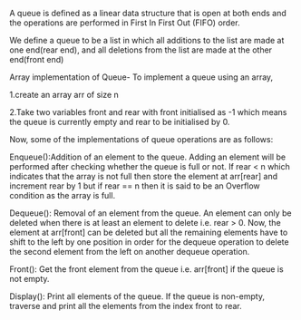 A queue is defined as a linear data structure that is open at both ends and the operations are performed in First In First Out (FIFO) order.

We define a queue to be a list in which all additions to the list are made at one end(rear end), and all deletions from the list are made at the other end(front end)

Array implementation of Queue-
To implement a queue using an array, 

1.create an array arr of size n

2.Take two variables front and rear with front initialised as -1 which means the queue is currently empty and rear to be initialised by 0.

Now, some of the implementations of queue operations are as follows: 

Enqueue():Addition of an element to the queue. 
Adding an element will be performed after checking whether the queue is full or not. If rear < n which indicates that the array is not full then store the element at arr[rear] and increment rear by 1 but if rear == n then it is said to be an Overflow condition as the array is full.

Dequeue(): Removal of an element from the queue. 
An element can only be deleted when there is at least an element to delete i.e. rear > 0. Now, the element at arr[front] can be deleted but all the remaining elements have to shift to the left by one position in order for the dequeue operation to delete the second element from the left on another dequeue operation.

Front(): 
Get the front element from the queue i.e. arr[front] if the queue is not empty.

Display():
Print all elements of the queue. If the queue is non-empty, traverse and print all the elements from the index front to rear.